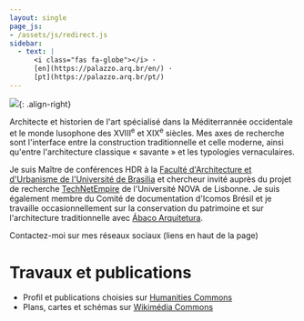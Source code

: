 ```yaml
---
layout: single
page_js:
- /assets/js/redirect.js
sidebar:
  - text: |
      <i class="fas fa-globe"></i> ·
      [en](https://palazzo.arq.br/en/) ·
      [pt](https://palazzo.arq.br/pt/)
---
```


![](https://hcommons.org/app/uploads/sites/1001018/2021/05/pp-0535.jpg){: .align-right}

Architecte et historien de l'art spécialisé dans la Méditerrannée
occidentale et le monde lusophone des <span
class="smallcaps">XVIII</span><sup>e</sup> et <span
class="smallcaps">XIX</span><sup>e</sup> siècles. Mes axes de recherche
sont l'interface entre la construction traditionnelle et celle moderne,
ainsi qu'entre l'architecture classique « savante » et les typologies
vernaculaires.

Je suis Maître de conférences <span class="smallcaps">HDR</span> à la [Faculté
d'Architecture et d'Urbanisme de l'Université de
Brasilia](http://www.fau.unb.br) et chercheur invité auprès du projet de
recherche [TechNetEmpire](https://technetempire.fcsh.unl.pt/) de
l'Université <span class="smallcaps">NOVA</span> de Lisbonne. Je suis également membre du
Comité de documentation d'Icomos Brésil et je travaille
occasionnellement sur la conservation du patrimoine et sur
l'architecture traditionnelle avec
[Ábaco Arquitetura](https://www.abaco-arquitetura.com.br).

Contactez-moi sur mes réseaux sociaux (liens en haut de la page)

# Travaux et publications #

- Profil et publications choisies sur
  [Humanities Commons](https://sah.hcommons.org/members/palazzo/)
- Plans, cartes et schémas sur
  [Wikimédia Commons](https://commons.wikimedia.org/wiki/User:Arqpalazzo?uselang=fr)

